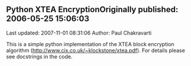 ## Python XTEA EncryptionOriginally published: 2006-05-25 15:06:03 
Last updated: 2007-11-01 08:31:06 
Author: Paul Chakravarti 
 
This is a simple python implementation of the XTEA block encryption algorithm (http://www.cix.co.uk/~klockstone/xtea.pdf). For details please see docstrings in the code.
